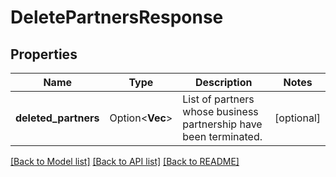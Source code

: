# DeletePartnersResponse

## Properties

Name | Type | Description | Notes
------------ | ------------- | ------------- | -------------
**deleted_partners** | Option<**Vec<String>**> | List of partners whose business partnership have been terminated. | [optional]

[[Back to Model list]](../README.md#documentation-for-models) [[Back to API list]](../README.md#documentation-for-api-endpoints) [[Back to README]](../README.md)


